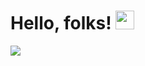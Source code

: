 # Hello, folks! <img src="https://raw.githubusercontent.com/MartinHeinz/MartinHeinz/master/wave.gif" width="30px">

![](https://github-readme-stats.vercel.app/api?username=Coder-Liuu)

